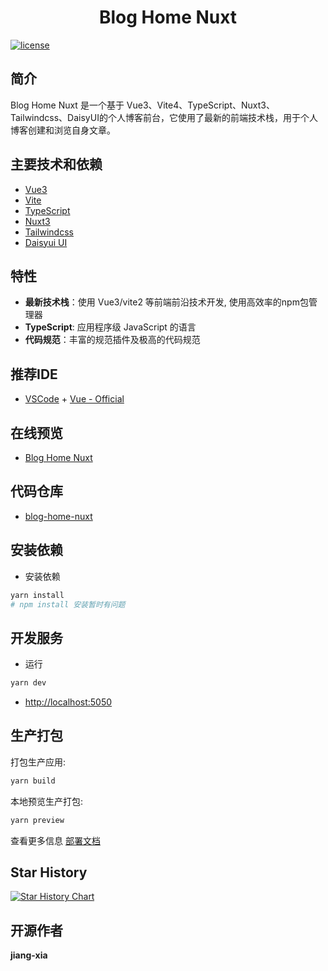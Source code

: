 <div align="center">
	<!-- <img style="width: 80px;height: 80px" src=""/> -->
	<h1>Blog Home Nuxt</h1>
</div>

[![license](https://img.shields.io/badge/license-MIT-green.svg)](./LICENSE)

## 简介

Blog Home Nuxt 是一个基于 Vue3、Vite4、TypeScript、Nuxt3、Tailwindcss、DaisyUI的个人博客前台，它使用了最新的前端技术栈，用于个人博客创建和浏览自身文章。

## 主要技术和依赖

- [Vue3](https://staging-cn.vuejs.org/guide/introduction.html)
- [Vite](https://www.vitejs.net/guide/)
- [TypeScript](https://typescript.bootcss.com/)
- [Nuxt3](https://v3.nuxtjs.org/getting-started/quick-start)
- [Tailwindcss](https://tailwindcss.com/docs/installation)
- [Daisyui UI](https://daisyui.com/)

## 特性

- **最新技术栈**：使用 Vue3/vite2 等前端前沿技术开发, 使用高效率的npm包管理器
- **TypeScript**: 应用程序级 JavaScript 的语言
- **代码规范**：丰富的规范插件及极高的代码规范

## 推荐IDE

- [VSCode](https://code.visualstudio.com/) + [Vue - Official](https://marketplace.visualstudio.com/items?itemName=johnsoncodehk.volar)

## 在线预览

- [Blog Home Nuxt](https://jiang-xia.top/)

## 代码仓库

- [blog-home-nuxt](https://gitee.com/jiang-xia/blog-home-nuxt)

<!-- ## 项目示例图 -->

## 安装依赖

- 安装依赖

```bash
yarn install
# npm install 安装暂时有问题
```

## 开发服务

- 运行

```bash
yarn dev
```

- [http://localhost:5050](http://localhost:5050)

## 生产打包

打包生产应用:

```bash
yarn build
```

本地预览生产打包:

```bash
yarn preview
```

查看更多信息 [部署文档](https://v3.nuxtjs.org/guide/deploy/presets)

## Star History
<a href="https://www.star-history.com/#jiang-xia/blog-home-nuxt&Date">
 <picture>
   <source media="(prefers-color-scheme: dark)" srcset="https://api.star-history.com/svg?repos=jiang-xia/blog-home-nuxt&type=Date&theme=dark" />
   <source media="(prefers-color-scheme: light)" srcset="https://api.star-history.com/svg?repos=jiang-xia/blog-home-nuxt&type=Date" />
   <img alt="Star History Chart" src="https://api.star-history.com/svg?repos=jiang-xia/blog-home-nuxt&type=Date" />
 </picture>
</a>


## 开源作者

**jiang-xia**
